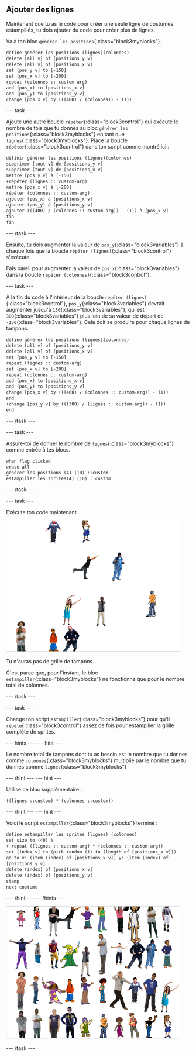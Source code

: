 ## Ajouter des lignes

Maintenant que tu as le code pour créer une seule ligne de costumes estampillés, tu dois ajouter du code pour créer plus de lignes.

Va à ton bloc `générer les positions`{:class="block3myblocks"}.

```blocks3
define générer les positions (lignes)(colonnes)
delete [all v] of [positions_y v]
delete [all v] of [positions_x v]
set [pos_y v] to [-150]
set [pos_x v] to [-200]
repeat (colonnes :: custom-arg)
add (pos_x) to [positions_x v]
add (pos_y) to [positions_y v]
change [pos_x v] by (((400) / (colonnes)) - (1))
```

--- task ---

Ajoute une autre boucle `répéter`{:class="block3control"} qui exécute le nombre de fois que tu donnes au bloc `générer les positions`{:class="block3myblocks"} en tant que `lignes`{:class="block3myblocks"}. Place la boucle `répéter`{:class="block3control"} dans ton script comme montré ici :

```blocks3
définir générer les positions (lignes)(colonnes)
supprimer [tout v] de [positions_y v]
supprimer [tout v] de [positions_x v]
mettre [pos_y v] à [-150]
+répéter (lignes :: custom-arg)
mettre [pos_x v] à [-200]
répéter (colonnes :: custom-arg)
ajouter (pos_x) à [positions_x v]
ajouter (pos_y) à [positions_y v]
ajouter (((400) / (colonnes :: custom-arg)) - (1)) à [pos_x v]
fin
fin
```

--- /task ---

Ensuite, tu dois augmenter la valeur de `pos_y`{:class="block3variables"} à chaque fois que la boucle `répéter (lignes)`{:class="block3control"} s'exécute.

Fais pareil pour augmenter la valeur de `pos_x`{:class="block3variables"} dans la boucle `répéter (colonnes)`{:class="block3control"}.

--- task ---

À la fin du code à l'intérieur de la boucle `répéter (lignes)`{:class="block3control"}, `pos_y`{:class="block3variables"} devrait augmenter jusqu'à `150`{:class="block3variables"}, qui est `300`{:class="block3variables"} plus loin de sa valeur de départ de `-150`{:class="block3variables"}. Cela doit se produire pour chaque lignes de tampons.

```blocks3
define générer les positions (lignes)(colonnes)
delete [all v] of [positions_y v]
delete [all v] of [positions_x v]
set [pos_y v] to [-150]
repeat (lignes :: custom-arg)
set [pos_x v] to [-200]
repeat (colonnes :: custom-arg)
add (pos_x) to [positions_x v]
add (pos_y) to [positions_y v]
change [pos_x v] by (((400) / (colonnes :: custom-arg)) - (1))
end
+change [pos_y v] by (((300) / (lignes :: custom-arg)) - (1))
end
```

--- /task ---

--- task ---

Assure-toi de donner le nombre de `lignes`{:class="block3myblocks"} comme entrée à tes blocs.

```blocks3
when flag clicked
erase all
générer les positions (4) (10) ::custom
estampiller les sprites(4) (10) ::custom
```

--- /task ---

--- task ---

Exécute ton code maintenant.

![désordre de tampons](images/mess_stamps.png)

Tu n'auras pas de grille de tampons.

C'est parce que, pour l'instant, le bloc `estampiller`{:class="block3myblocks"} ne fonctionne que pour le nombre total de colonnes.

--- /task ---

--- task ---

Change ton script `estampiller`{:class="block3myblocks"} pour qu'il `répète`{:class="block3control"} assez de fois pour estampiller la grille complète de sprites.

--- hints ---
 --- hint ---

Le nombre total de tampons dont tu as besoin est le nombre que tu donnes comme `colonnes`{:class="block3myblocks"} multiplié par le nombre que tu donnes comme `lignes`{:class="block3myblocks"}

--- /hint --- --- hint ---

Utilise ce bloc supplémentaire :

```blocks3
((lignes ::custom) * (colonnes ::custom))
```

--- /hint --- --- hint ---

Voici le script `estampiller`{:class="block3myblocks"} terminé :

```blocks3
define estampiller les sprites (lignes) (colonnes)
set size to (40) %
+ repeat ((lignes :: custom-arg) * (colonnes :: custom-arg))
set [index v] to (pick random (1) to (length of [positions_x v]))
go to x: (item (index) of [positions_x v]) y: (item (index) of [positions_y v]
delete (index) of [positions_x v]
delete (index) of [positions_y v]
stamp
next costume
```

--- /hint ------ /hints ---

![grille ordonnée](images/nice_grid.png)

--- /task ---